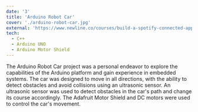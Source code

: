 ```yaml
---
date: '3'
title: 'Arduino Robot Car'
cover: './arduino-robot-car.jpg'
external: 'https://www.newline.co/courses/build-a-spotify-connected-app'
tech:
  - C++
  - Arduino UNO
  - Arduino Motor Shield
---
```


The Arduino Robot Car project was a personal endeavor to explore the capabilities of the Arduino platform and gain experience in embedded systems. The car was designed to move in all directions, with the ability to detect obstacles and avoid collisions using an ultrasonic sensor. An ultrasonic sensor was used to detect obstacles in the car's path and change its course accordingly. The Adafruit Motor Shield and DC motors were used to control the car's movement.
